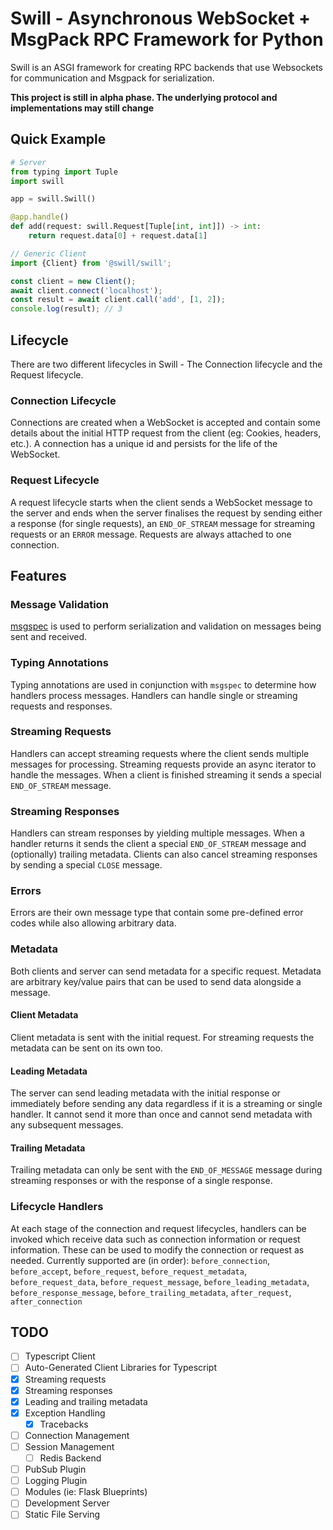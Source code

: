# Swill - Asynchronous WebSocket + MsgPack RPC Framework for Python

Swill is an ASGI framework for creating RPC backends that use Websockets for communication
and Msgpack for serialization.

**This project is still in alpha phase. The underlying protocol and implementations may still change**

## Quick Example

```python
# Server
from typing import Tuple
import swill

app = swill.Swill()

@app.handle()
def add(request: swill.Request[Tuple[int, int]]) -> int:
    return request.data[0] + request.data[1]
```


```typescript
// Generic Client
import {Client} from '@swill/swill';

const client = new Client();
await client.connect('localhost');
const result = await client.call('add', [1, 2]);
console.log(result); // 3
```

## Lifecycle
There are two different lifecycles in Swill - The Connection lifecycle and the Request lifecycle.

### Connection Lifecycle
Connections are created when a WebSocket is accepted and contain some details about the initial
HTTP request from the client (eg: Cookies, headers, etc.). A connection has a unique id and
persists for the life of the WebSocket.

### Request Lifecycle
A request lifecycle starts when the client sends a WebSocket message to the server and ends
when the server finalises the request by sending either a response (for single requests), an
`END_OF_STREAM` message for streaming requests or an `ERROR` message. Requests are always
attached to one connection.


## Features

### Message Validation
[msgspec](https://jcristharif.com/msgspec/) is used to perform serialization and validation
on messages being sent and received. 

### Typing Annotations
Typing annotations are used in conjunction with `msgspec` to determine how handlers process
messages. Handlers can handle single or streaming requests and responses. 

### Streaming Requests
Handlers can accept streaming requests where the client sends multiple messages for
processing. Streaming requests provide an async iterator to handle the messages. When a
client is finished streaming it sends a special `END_OF_STREAM` message.

### Streaming Responses
Handlers can stream responses by yielding multiple messages. When a handler returns it
sends the client a special `END_OF_STREAM` message and (optionally) trailing metadata.
Clients can also cancel streaming responses by sending a special `CLOSE` message.

### Errors
Errors are their own message type that contain some pre-defined error codes while also
allowing arbitrary data.

### Metadata
Both clients and server can send metadata for a specific request. Metadata are arbitrary
key/value pairs that can be used to send data alongside a message.

#### Client Metadata
Client metadata is sent with the initial request. For streaming requests the metadata
can be sent on its own too.

#### Leading Metadata
The server can send leading metadata with the initial response or immediately before
sending any data regardless if it is a streaming or single handler. It cannot send
it more than once and cannot send metadata with any subsequent messages.

#### Trailing Metadata
Trailing metadata can only be sent with the `END_OF_MESSAGE` message during streaming
responses or with the response of a single response.

### Lifecycle Handlers
At each stage of the connection and request lifecycles, handlers can be invoked which
receive data such as connection information or request information. These can be used
to modify the connection or request as needed. Currently supported are (in order):
`before_connection`, `before_accept`, `before_request`, `before_request_metadata`,
`before_request_data`, `before_request_message`, `before_leading_metadata`,
`before_response_message`, `before_trailing_metadata`, `after_request`, `after_connection`

## TODO
 - [ ] Typescript Client
 - [ ] Auto-Generated Client Libraries for Typescript 
 - [X] Streaming requests
 - [X] Streaming responses
 - [X] Leading and trailing metadata
 - [X] Exception Handling
   - [X] Tracebacks
 - [ ] Connection Management
 - [ ] Session Management
   - [ ] Redis Backend
 - [ ] PubSub Plugin
 - [ ] Logging Plugin
 - [ ] Modules (ie: Flask Blueprints)
 - [ ] Development Server
 - [ ] Static File Serving
